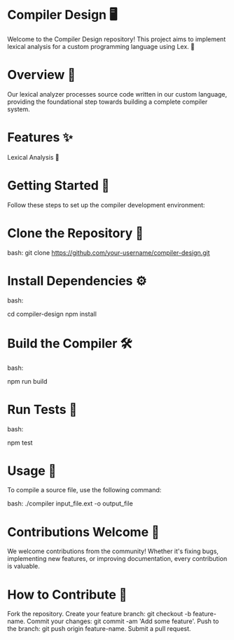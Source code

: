 # Compiler Design 🖥️
Welcome to the Compiler Design repository! This project aims to implement lexical analysis for a custom programming language using Lex. 🚀

# Overview 📝
Our lexical analyzer processes source code written in our custom language, providing the foundational step towards building a complete compiler system.

# Features ✨

Lexical Analysis 📝

# Getting Started 🚦
Follow these steps to set up the compiler development environment:

# Clone the Repository 🔄

bash:
git clone https://github.com/your-username/compiler-design.git

# Install Dependencies ⚙️

bash:

cd compiler-design
npm install

# Build the Compiler 🛠️

bash:

npm run build

# Run Tests 🧪

bash:

npm test

# Usage 🚀
To compile a source file, use the following command:

bash:
./compiler input_file.ext -o output_file


# Contributions Welcome 🎉
We welcome contributions from the community! Whether it's fixing bugs, implementing new features, or improving documentation, every contribution is valuable.

# How to Contribute 🤝
Fork the repository.
Create your feature branch: git checkout -b feature-name.
Commit your changes: git commit -am 'Add some feature'.
Push to the branch: git push origin feature-name.
Submit a pull request.

